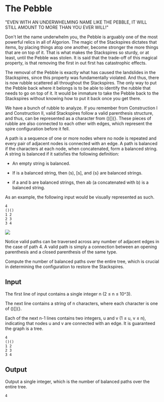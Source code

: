 # The Pebble

"EVEN WITH AN UNDERWHELMING NAME LIKE THE PEBBLE, IT WILL STILL AMOUNT TO MORE THAN YOU EVER WILL!"

Don't let the name underwhelm you, the Pebble is arguably one of the most powerful relics in all of Algorion. The magic of the Stackspires dictates that items, by placing things atop one another, become stronger the more things that are on top of it. That is what makes the Stackspires so sturdy, or at least, until the Pebble was stolen. It is said that the trade-off of this magical property, is that removing the first in out first has catastrophic effects.

The removal of the Pebble is exactly what has caused the landslides in the Stackspires, since this property was fundamentally violated. And thus, there is now rubble scattered all throughout the Stackspires. The only way to put the Pebble back where it belongs is to be able to identify the rubble that needs to go on top of it. It would be immature to take the Pebble back to the Stackspires without knowing how to put it back once you get there.

We have a bunch of rubble to analyze. If you remember from Construction I and Construction II, valid Stackspires follow a valid parenthesis structure, and thus, can be represented as a character from ()[]{}. These pieces of rubble are also connected to each other with edges, which represent the spire configuration before it fell.

A path is a sequence of one or more nodes where no node is repeated and every pair of adjacent nodes is connected with an edge. A path is balanced if the characters at each node, when concatenated, form a balanced string. A string is balanced if it satisfies the following definition:

- An empty string is balanced.

- If is a balanced string, then (s), [s], and {s} are balanced strings.

- if a and b are balanced strings, then ab (a concatenated with b) is a balanced string.

As an example, the following input would be visually represented as such. 

```
4
()()
1 2
2 3
3 4
```

![](https://www.lootcode.dev/problems/pebble.png)

Notice valid paths can be traversed across any number of adjacent edges in the case of path 4. A valid path is simply a connection between an opening parenthesis and a closed parenthesis of the same type.

Compute the number of balanced paths over the entire tree, which is crucial in determining the configuration to restore the Stackspires.
## Input

The first line of input contains a single integer n (2 ≤ n ≤ 10^3).

The next line contains a string of n characters, where each character is one of ()[]{}.

Each of the next n-1 lines contains two integers, u and v (1 ≤ u, v ≤ n), indicating that nodes u and v are connected with an edge. It is guaranteed the graph is a tree.

```
4
()()
1 2
2 3
3 4
```

## Output

Output a single integer, which is the number of balanced paths over the entire tree.

```
4
```